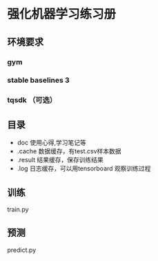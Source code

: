 # 强化机器学习练习册

## 环境要求
### gym
### stable baselines 3 
### tqsdk （可选）

## 目录
- doc 使用心得,学习笔记等
- .cache 数据缓存，有test.csv样本数据
- .result 结果缓存，保存训练结果
- .log 日志缓存，可以用tensorboard 观察训练过程

## 训练
train.py

## 预测
predict.py